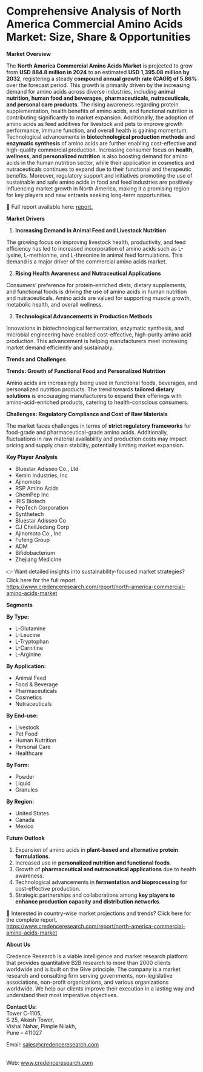 # Comprehensive Analysis of North America Commercial Amino Acids Market: Size, Share & Opportunities


<p><strong>Market Overview</strong></p>
<p>The <strong>North America Commercial Amino Acids Market</strong> is projected to grow from <strong>USD 884.8 million in 2024</strong> to an estimated <strong>USD 1,395.08 million by 2032</strong>, registering a steady <strong>compound annual growth rate (CAGR) of 5.86%</strong> over the forecast period. This growth is primarily driven by the increasing demand for amino acids across diverse industries, including <strong>animal nutrition, human food and beverages, pharmaceuticals, nutraceuticals, and personal care products</strong>. The rising awareness regarding protein supplementation, health benefits of amino acids, and functional nutrition is contributing significantly to market expansion. Additionally, the adoption of amino acids as feed additives for livestock and pets to improve growth performance, immune function, and overall health is gaining momentum. Technological advancements in <strong>biotechnological production methods</strong> and <strong>enzymatic synthesis</strong> of amino acids are further enabling cost-effective and high-quality commercial production. Increasing consumer focus on <strong>health, wellness, and personalized nutrition</strong> is also boosting demand for amino acids in the human nutrition sector, while their application in cosmetics and nutraceuticals continues to expand due to their functional and therapeutic benefits. Moreover, regulatory support and initiatives promoting the use of sustainable and safe amino acids in food and feed industries are positively influencing market growth in North America, making it a promising region for key players and new entrants seeking long-term opportunities.</p>
<p>📌 Full report available here: <a href="https://www.credenceresearch.com/report/north-america-commercial-amino-acids-market">report.</a></p>
<p><strong>Market Drivers</strong></p>
<ol>
<li><strong> Increasing Demand in Animal Feed and Livestock Nutrition</strong></li>
</ol>
<p>The growing focus on improving livestock health, productivity, and feed efficiency has led to increased incorporation of amino acids such as L-lysine, L-methionine, and L-threonine in animal feed formulations. This demand is a major driver of the commercial amino acids market.</p>
<ol start="2">
<li><strong> Rising Health Awareness and Nutraceutical Applications</strong></li>
</ol>
<p>Consumers&rsquo; preference for protein-enriched diets, dietary supplements, and functional foods is driving the use of amino acids in human nutrition and nutraceuticals. Amino acids are valued for supporting muscle growth, metabolic health, and overall wellness.</p>
<ol start="3">
<li><strong> Technological Advancements in Production Methods</strong></li>
</ol>
<p>Innovations in biotechnological fermentation, enzymatic synthesis, and microbial engineering have enabled cost-effective, high-purity amino acid production. This advancement is helping manufacturers meet increasing market demand efficiently and sustainably.</p>
<p><strong>Trends and Challenges</strong></p>
<p><strong>Trends: Growth of Functional Food and Personalized Nutrition</strong></p>
<p>Amino acids are increasingly being used in functional foods, beverages, and personalized nutrition products. The trend towards <strong>tailored dietary solutions</strong> is encouraging manufacturers to expand their offerings with amino-acid-enriched products, catering to health-conscious consumers.</p>
<p><strong>Challenges: Regulatory Compliance and Cost of Raw Materials</strong></p>
<p>The market faces challenges in terms of <strong>strict regulatory frameworks</strong> for food-grade and pharmaceutical-grade amino acids. Additionally, fluctuations in raw material availability and production costs may impact pricing and supply chain stability, potentially limiting market expansion.</p>
<p><strong>Key Player Analysis</strong></p>
<ul>
<li>Bluestar Adisseo Co., Ltd</li>
<li>Kemin Industries, Inc</li>
<li>Ajinomoto</li>
<li>RSP Amino Acids</li>
<li>ChemPep Inc</li>
<li>IRIS Biotech</li>
<li>PepTech Corporation</li>
<li>Synthetech</li>
<li>Bluestar Adisseo Co</li>
<li>CJ CheilJedang Corp</li>
<li>Ajinomoto Co., Inc</li>
<li>Fufeng Group</li>
<li>ADM</li>
<li>Bifidobacterium</li>
<li>Zhejiang Medicine</li>
</ul>
<p>👉 Want detailed insights into sustainability-focused market strategies? Click here for the full report. <a href="https://www.credenceresearch.com/report/north-america-commercial-amino-acids-market">https://www.credenceresearch.com/report/north-america-commercial-amino-acids-market</a></p>
<p><strong>Segments</strong></p>
<p><strong>By Type:</strong></p>
<ul>
<li>L-Glutamine</li>
<li>L-Leucine</li>
<li>L-Tryptophan</li>
<li>L-Carnitine</li>
<li>L-Arginine</li>
</ul>
<p><strong>By Application:</strong></p>
<ul>
<li>Animal Feed</li>
<li>Food &amp; Beverage</li>
<li>Pharmaceuticals</li>
<li>Cosmetics</li>
<li>Nutraceuticals</li>
</ul>
<p><strong>By End-use:</strong></p>
<ul>
<li>Livestock</li>
<li>Pet Food</li>
<li>Human Nutrition</li>
<li>Personal Care</li>
<li>Healthcare</li>
</ul>
<p><strong>By Form:</strong></p>
<ul>
<li>Powder</li>
<li>Liquid</li>
<li>Granules</li>
</ul>
<p><strong>By Region:</strong></p>
<ul>
<li>United States</li>
<li>Canada</li>
<li>Mexico</li>
</ul>
<p><strong>Future Outlook</strong></p>
<ol>
<li>Expansion of amino acids in <strong>plant-based and alternative protein formulations</strong>.</li>
<li>Increased use in <strong>personalized nutrition and functional foods</strong>.</li>
<li>Growth of <strong>pharmaceutical and nutraceutical applications</strong> due to health awareness.</li>
<li>Technological advancements in <strong>fermentation and bioprocessing</strong> for cost-effective production.</li>
<li>Strategic partnerships and collaborations among <strong>key players to enhance production capacity and distribution networks</strong>.</li>
</ol>
<p>📌 Interested in country-wise market projections and trends? Click here for the complete report.<br /> <a href="https://www.credenceresearch.com/report/north-america-commercial-amino-acids-market">https://www.credenceresearch.com/report/north-america-commercial-amino-acids-market</a></p>
<p><strong>About Us</strong></p>
<p>Credence Research is a viable intelligence and market research platform that provides quantitative B2B research to more than 2000 clients worldwide and is built on the Give principle. The company is a market research and consulting firm serving governments, non-legislative associations, non-profit organizations, and various organizations worldwide. We help our clients improve their execution in a lasting way and understand their most imperative objectives.</p>
<p><strong>Contact Us:</strong><br /> Tower C-1105,<br /> S 25, Akash Tower,<br /> Vishal Nahar, Pimple Nilakh,<br /> Pune &ndash; 411027</p>
<p>Email: <a href="mailto:sales@credenceresearch.com">sales@credenceresearch.com</a></p>
<p><br /> Web: <a href="http://www.credenceresearch.com">www.credenceresearch.com</a></p>
